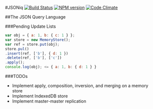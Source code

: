 #JSONiq
[![Build Status](http://img.shields.io/travis/wcandillon/jsoniq/master.svg?style=flat)](https://travis-ci.org/wcandillon/jsoniq) [![NPM version](http://img.shields.io/npm/v/jsoniq.svg?style=flat)](http://badge.fury.io/js/jsoniq) [![Code Climate](http://img.shields.io/codeclimate/github/wcandillon/jsoniq.svg?style=flat)](https://codeclimate.com/github/wcandillon/jsoniq)


##The JSON Query Language

###Pending Update Lists

```javascript
var obj = { a: 1, b: { c: 1 } };
var store = new MemoryStore();
var ref = store.put(obj);
store.pul()
.insert(ref, ['b'], { d: 1 })
.delete(ref, ['b'], ['c'])
.apply();
console.log(obj); <= { a: 1, b: { d: 1 } }
```

###TODOs
* Implement apply, composition, inversion, and merging on a memory store
* Implement IndexedDB store
* Implement master-master replication
